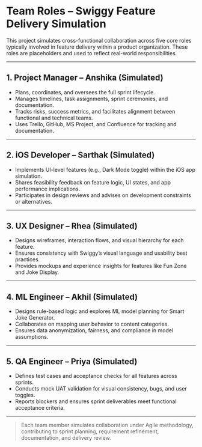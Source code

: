 # Team Roles – Swiggy Feature Delivery Simulation

This project simulates cross-functional collaboration across five core roles typically involved in feature delivery within a product organization. These roles are placeholders and used to reflect real-world responsibilities.

---

## 1. Project Manager – Anshika (Simulated)
- Plans, coordinates, and oversees the full sprint lifecycle.
- Manages timelines, task assignments, sprint ceremonies, and documentation.
- Tracks risks, success metrics, and facilitates alignment between functional and technical teams.
- Uses Trello, GitHub, MS Project, and Confluence for tracking and documentation.

---

## 2. iOS Developer – Sarthak (Simulated)
- Implements UI-level features (e.g., Dark Mode toggle) within the iOS app simulation.
- Shares feasibility feedback on feature logic, UI states, and app performance implications.
- Participates in design reviews and advises on development constraints or alternatives.

---

## 3. UX Designer – Rhea (Simulated)
- Designs wireframes, interaction flows, and visual hierarchy for each feature.
- Ensures consistency with Swiggy’s visual language and usability best practices.
- Provides mockups and experience insights for features like Fun Zone and Joke Display.

---

## 4. ML Engineer – Akhil (Simulated)
- Designs rule-based logic and explores ML model planning for Smart Joke Generator.
- Collaborates on mapping user behavior to content categories.
- Ensures data anonymization, fairness, and compliance in model assumptions.

---

## 5. QA Engineer – Priya (Simulated)
- Defines test cases and acceptance checks for all features across sprints.
- Conducts mock UAT validation for visual consistency, bugs, and user toggles.
- Reports blockers and ensures sprint deliverables meet functional acceptance criteria.

---

> Each team member simulates collaboration under Agile methodology, contributing to sprint planning, requirement refinement, documentation, and delivery review.
